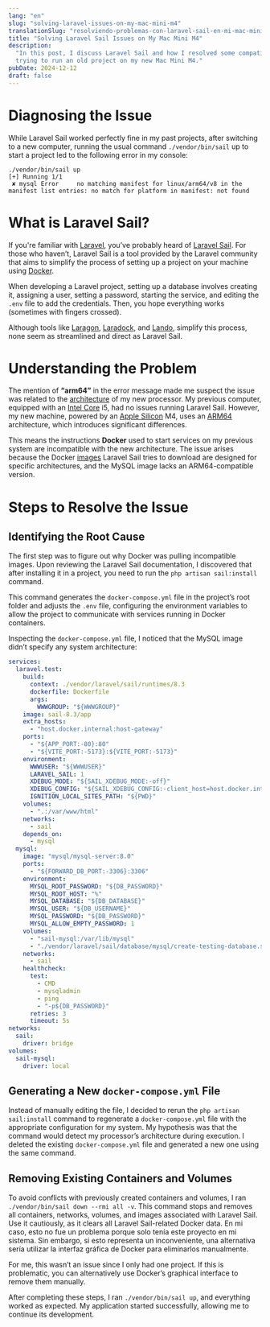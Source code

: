 ```yaml
---
lang: "en"
slug: "solving-laravel-issues-on-my-mac-mini-m4"
translationSlug: "resolviendo-problemas-con-laravel-sail-en-mi-mac-mini-m4"
title: "Solving Laravel Sail Issues on My Mac Mini M4"
description:
  "In this post, I discuss Laravel Sail and how I resolved some compatibility issues when
  trying to run an old project on my new Mac Mini M4."
pubDate: 2024-12-12
draft: false
---
```


# Diagnosing the Issue

While Laravel Sail worked perfectly fine in my past projects, after switching to a new
computer, running the usual command `./vendor/bin/sail` up to start a project led to the
following error in my console:

```shell
./vendor/bin/sail up
[+] Running 1/1
 ✘ mysql Error     no matching manifest for linux/arm64/v8 in the manifest list entries: no match for platform in manifest: not found
```

# What is Laravel Sail?

If you're familiar with [Laravel](https://laravel.com/), you’ve probably heard of
[Laravel Sail](https://laravel.com/docs/11.x/sail). For those who haven’t, Laravel Sail is
a tool provided by the Laravel community that aims to simplify the process of setting up a
project on your machine using [Docker](<https://en.wikipedia.org/wiki/Docker_(software)>).

When developing a Laravel project, setting up a database involves creating it, assigning a
user, setting a password, starting the service, and editing the `.env` file to add the
credentials. Then, you hope everything works (sometimes with fingers crossed).

Although tools like [Laragon](https://laragon.org/), [Laradock](https://laradock.io/), and
[Lando](https://docs.lando.dev/plugins/laravel/), simplify this process, none seem as
streamlined and direct as Laravel Sail.

# Understanding the Problem

The mention of **“arm64”** in the error message made me suspect the issue was related to
the [architecture](https://es.wikipedia.org/wiki/Microprocesador#Arquitecturas) of my new
processor. My previous computer, equipped with an
[Intel Core](https://en.wikipedia.org/wiki/Intel_Core) i5, had no issues running Laravel
Sail. However, my new machine, powered by an
[Apple Silicon](https://en.wikipedia.org/wiki/Apple_silicon) M4, uses an
[ARM64](https://en.wikipedia.org/wiki/AArch64) architecture, which introduces significant
differences.

This means the instructions **Docker** used to start services on my previous system are
incompatible with the new architecture. The issue arises because the Docker
[images](https://docs.docker.com/get-started/docker-concepts/the-basics/what-is-an-image/)
Laravel Sail tries to download are designed for specific architectures, and the MySQL
image lacks an ARM64-compatible version.

# Steps to Resolve the Issue

## Identifying the Root Cause

The first step was to figure out why Docker was pulling incompatible images. Upon
reviewing the Laravel Sail documentation, I discovered that after installing it in a
project, you need to run the `php artisan sail:install` command.

This command generates the `docker-compose.yml` file in the project’s root folder and
adjusts the `.env` file, configuring the environment variables to allow the project to
communicate with services running in Docker containers.

Inspecting the `docker-compose.yml` file, I noticed that the MySQL image didn’t specify
any system architecture:

```yml title="docker-compose.yml" collapse={11-25, 33-55}
services:
  laravel.test:
    build:
      context: ./vendor/laravel/sail/runtimes/8.3
      dockerfile: Dockerfile
      args:
        WWWGROUP: "${WWWGROUP}"
    image: sail-8.3/app
    extra_hosts:
      - "host.docker.internal:host-gateway"
    ports:
      - "${APP_PORT:-80}:80"
      - "${VITE_PORT:-5173}:${VITE_PORT:-5173}"
    environment:
      WWWUSER: "${WWWUSER}"
      LARAVEL_SAIL: 1
      XDEBUG_MODE: "${SAIL_XDEBUG_MODE:-off}"
      XDEBUG_CONFIG: "${SAIL_XDEBUG_CONFIG:-client_host=host.docker.internal}"
      IGNITION_LOCAL_SITES_PATH: "${PWD}"
    volumes:
      - ".:/var/www/html"
    networks:
      - sail
    depends_on:
      - mysql
  mysql:
    image: "mysql/mysql-server:8.0"
    ports:
      - "${FORWARD_DB_PORT:-3306}:3306"
    environment:
      MYSQL_ROOT_PASSWORD: "${DB_PASSWORD}"
      MYSQL_ROOT_HOST: "%"
      MYSQL_DATABASE: "${DB_DATABASE}"
      MYSQL_USER: "${DB_USERNAME}"
      MYSQL_PASSWORD: "${DB_PASSWORD}"
      MYSQL_ALLOW_EMPTY_PASSWORD: 1
    volumes:
      - "sail-mysql:/var/lib/mysql"
      - "./vendor/laravel/sail/database/mysql/create-testing-database.sh:/docker-entrypoint-initdb.d/10-create-testing-database.sh"
    networks:
      - sail
    healthcheck:
      test:
        - CMD
        - mysqladmin
        - ping
        - "-p${DB_PASSWORD}"
      retries: 3
      timeout: 5s
networks:
  sail:
    driver: bridge
volumes:
  sail-mysql:
    driver: local
```

## Generating a New `docker-compose.yml` File

Instead of manually editing the file, I decided to rerun the `php artisan sail:install`
command to regenerate a `docker-compose.yml` file with the appropriate configuration for
my system. My hypothesis was that the command would detect my processor’s architecture
during execution. I deleted the existing `docker-compose.yml` file and generated a new one
using the same command.

## Removing Existing Containers and Volumes

To avoid conflicts with previously created containers and volumes, I ran
`./vendor/bin/sail down --rmi all -v`. This command stops and removes all containers,
networks, volumes, and images associated with Laravel Sail. Use it cautiously, as it
clears all Laravel Sail-related Docker data. En mi caso, esto no fue un problema porque
solo tenía este proyecto en mi sistema. Sin embargo, si esto representa un inconveniente,
una alternativa sería utilizar la interfaz gráfica de Docker para eliminarlos manualmente.

For me, this wasn’t an issue since I only had one project. If this is problematic, you can
alternatively use Docker’s graphical interface to remove them manually.

After completing these steps, I ran `./vendor/bin/sail up`, and everything worked as
expected. My application started successfully, allowing me to continue its development.
